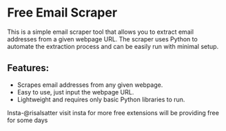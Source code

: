 # Free Email Scraper

This is a simple email scraper tool that allows you to extract email addresses from a given webpage URL. The scraper uses Python to automate the extraction process and can be easily run with minimal setup.

## Features:
- Scrapes email addresses from any given webpage.
- Easy to use, just input the webpage URL.
- Lightweight and requires only basic Python libraries to run.

Insta-@risalsatter visit insta for more free extensions will be providing free for some days
